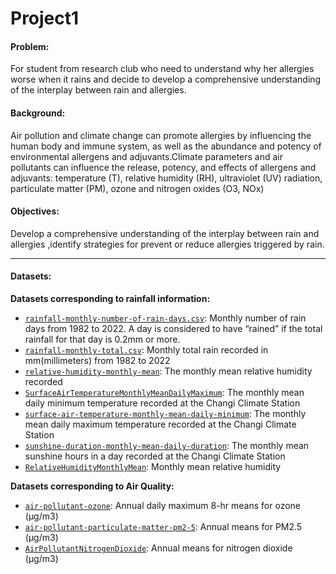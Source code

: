 # Project1
#### Problem:
For student from research club who need to understand why her allergies worse when it rains and decide to develop a comprehensive understanding of the interplay between rain and allergies.

#### Background: 
Air pollution and climate change can promote allergies by influencing the human body and immune system, as well as the abundance and potency of environmental allergens and adjuvants.Climate parameters and air pollutants can influence the release, potency, and effects of allergens and adjuvants: 
temperature (T), relative humidity (RH), ultraviolet (UV) radiation, particulate matter (PM), ozone and nitrogen oxides (O3, NOx)

#### Objectives:
Develop a comprehensive understanding of the interplay between rain and allergies ,identify strategies for prevent or reduce allergies triggered by rain.

---

#### Datasets:

**Datasets corresponding to rainfall information:**

* [`rainfall-monthly-number-of-rain-days.csv`](./Data/rainfall-monthly-number-of-rain-days.csv): Monthly number of rain days from 1982 to 2022. A day is considered to have “rained” if the total rainfall for that day is 0.2mm or more.
* [`rainfall-monthly-total.csv`](./Data/rainfall-monthly-total.csv): Monthly total rain recorded in mm(millimeters) from 1982 to 2022
* [`relative-humidity-monthly-mean`](./Data/relative-humidity-monthly-mean.csv): The monthly mean relative humidity recorded
* [`SurfaceAirTemperatureMonthlyMeanDailyMaximum`](./Data/SurfaceAirTemperatureMonthlyMeanDailyMaximum.csv): The monthly mean daily minimum temperature recorded at the Changi Climate Station
* [`surface-air-temperature-monthly-mean-daily-minimum`](./Data/surface-air-temperature-monthly-mean-daily-minimum.csv): The monthly mean daily maximum temperature recorded at the Changi Climate Station
* [`sunshine-duration-monthly-mean-daily-duration`](./Data/sunshine-duration-monthly-mean-daily-duration.csv): The monthly mean sunshine hours in a day recorded at the Changi Climate Station
* [`RelativeHumidityMonthlyMean`](./Data/RelativeHumidityMonthlyMean.csv): Monthly mean relative humidity


**Datasets corresponding to Air Quality:**
* [`air-pollutant-ozone`](./Data/air-pollutant-ozone.csv): Annual daily maximum 8-hr means for ozone (µg/m3)
* [`air-pollutant-particulate-matter-pm2-5`](./Data/air-pollutant-particulate-matter-pm2-5.csv): Annual means for PM2.5 (µg/m3)
* [`AirPollutantNitrogenDioxide`](./Data/AirPollutantNitrogenDioxide.csv): Annual means for nitrogen dioxide (µg/m3)
